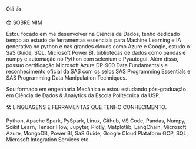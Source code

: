 Olá 👍

😎 SOBRE MIM

Estou focado em me desenvolver na Ciência de Dados, tenho dedicado tempo ao estudo de ferramentas essenciais para Machine Learning e IA generativa no python e nas grandes clouds como Azure e Google, estudo o SaS Guide, SQL, Microsoft Power BI, bibliotecas de dados como pandas e numpy e automação no Python com selenium e Pyautogui. Além disso, possuo certificação Microsoft Azure DP-900 Data Fundamentals e reconhecimento oficial da SAS com os selos SAS Programming Essentials e SAS Programming Data Manipulation Techniques.

Sou formado em engenharia Mecânica e estou estudando pós-graduação em Ciência de Dados & Analytics da Escola Politécnica da USP.

🛠 LINGUAGENS E FERRAMENTAS QUE TENHO CONHECIMENTO.

Python, Apache Spark, PySpark, Linux, Github, VS Code, Pandas, Numpy, Scikit Learn, Tensor Flow, Jupyter, Plotly, Matplotlib, LangChain, Microsoft Azure, MongoDB, Power BI, SaS Guide, Google Cloud Plataform GCP, SQL, Microsoft Integration Services etc.
